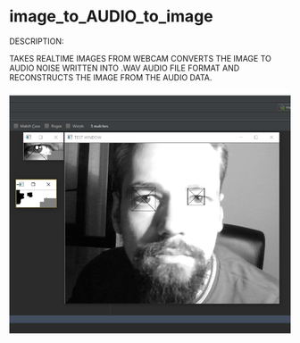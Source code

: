 # image_to_AUDIO_to_image


DESCRIPTION:

TAKES REALTIME IMAGES FROM WEBCAM CONVERTS THE IMAGE TO AUDIO NOISE WRITTEN INTO .WAV AUDIO FILE FORMAT AND RECONSTRUCTS THE IMAGE FROM THE AUDIO DATA.


![image](https://github.com/mike88macedon/iris_detection/blob/master/iris%20detection.png)
